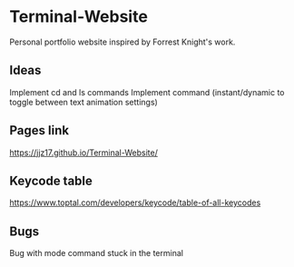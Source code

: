 # Terminal-Website
Personal portfolio website inspired by Forrest Knight's work.

## Ideas
Implement cd and ls commands
Implement command (instant/dynamic to toggle between text animation settings)

## Pages link
https://jjz17.github.io/Terminal-Website/

## Keycode table
https://www.toptal.com/developers/keycode/table-of-all-keycodes

## Bugs
Bug with mode command stuck in the terminal